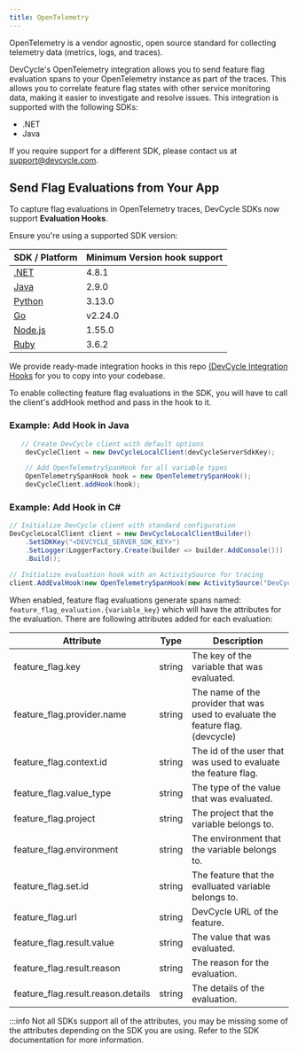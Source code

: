 ```yaml
---
title: OpenTelemetry
---
```


OpenTelemetry is a vendor agnostic, open source standard for collecting telemetry data (metrics, logs, and traces).

DevCycle's OpenTelemetry integration allows you to send feature flag evaluation spans to your OpenTelemetry instance as part of the traces. This allows you to correlate feature flag states with other service monitoring data, making it easier to investigate and resolve issues. This integration is supported with the following SDKs:

- .NET
- Java

If you require support for a different SDK, please contact us at [support@devcycle.com](mailto:support@devcycle.com).

## Send Flag Evaluations from Your App

To capture flag evaluations in OpenTelemetry traces, DevCycle SDKs now support **Evaluation Hooks**.

Ensure you're using a supported SDK version:

| SDK / Platform                         | Minimum Version hook support |
| -------------------------------------- | ---------------------------- |
| [.NET](/sdk/server-side-sdks/dotnet)   | 4.8.1                        |
| [Java](/sdk/server-side-sdks/java)     | 2.9.0                        |
| [Python](/sdk/server-side-sdks/python) | 3.13.0                       |
| [Go](/sdk/server-side-sdks/go)         | v2.24.0                      |
| [Node.js](/sdk/server-side-sdks/node)  | 1.55.0                       |
| [Ruby](/sdk/server-side-sdks/ruby)     | 3.6.2                        |

We provide ready-made integration hooks in this repo [(DevCycle Integration Hooks](https://github.com/DevCycleHQ-Sandbox/devcycle-integration-hooks) for you to copy into your codebase.

To enable collecting feature flag evaluations in the SDK, you will have to call the client's addHook method and pass in the hook to it.

### Example: Add Hook in Java

```java
   // Create DevCycle client with default options
    devCycleClient = new DevCycleLocalClient(devCycleServerSdkKey);

    // Add OpenTelemetrySpanHook for all variable types
    OpenTelemetrySpanHook hook = new OpenTelemetrySpanHook();
    devCycleClient.addHook(hook);
```

### Example: Add Hook in C#

```csharp
// Initialize DevCycle client with standard configuration
DevCycleLocalClient client = new DevCycleLocalClientBuilder()
    .SetSDKKey("<DEVCYCLE_SERVER_SDK_KEY>")
    .SetLogger(LoggerFactory.Create(builder => builder.AddConsole()))
    .Build();

// Initialize evaluation hook with an ActivitySource for tracing
client.AddEvalHook(new OpenTelemetrySpanHook(new ActivitySource("DevCycle.FlagEvaluations")));

```

When enabled, feature flag evaluations generate spans named: `feature_flag_evaluation.{variable_key}` which will have the attributes for the evaluation. There are following attributes added for each evaluation:

| Attribute                          | Type   | Description                                                                     |
| ---------------------------------- | ------ | ------------------------------------------------------------------------------- |
| feature_flag.key                   | string | The key of the variable that was evaluated.                                     |
| feature_flag.provider.name         | string | The name of the provider that was used to evaluate the feature flag. (devcycle) |
| feature_flag.context.id            | string | The id of the user that was used to evaluate the feature flag.                  |
| feature_flag.value_type            | string | The type of the value that was evaluated.                                       |
| feature_flag.project               | string | The project that the variable belongs to.                                       |
| feature_flag.environment           | string | The environment that the variable belongs to.                                   |
| feature_flag.set.id                | string | The feature that the evalluated variable belongs to.                            |
| feature_flag.url                   | string | DevCycle URL of the feature.                                                    |
| feature_flag.result.value          | string | The value that was evaluated.                                                   |
| feature_flag.result.reason         | string | The reason for the evaluation.                                                  |
| feature_flag.result.reason.details | string | The details of the evaluation.                                                  |

:::info
Not all SDKs support all of the attributes, you may be missing some of the attributes depending on the SDK you are using. Refer to the SDK documentation for more information.
